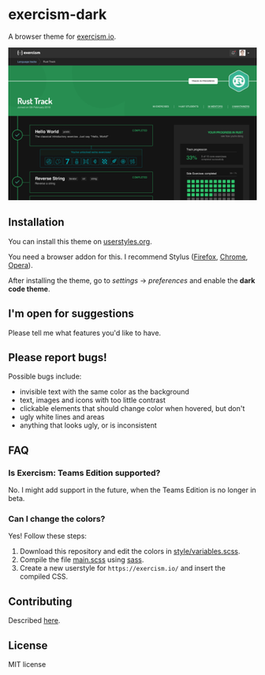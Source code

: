 # exercism-dark

A browser theme for [exercism.io](https://exercism.io).

![Preview](img.png)

## Installation

You can install this theme on [userstyles.org](https://userstyles.org/styles/174119/exercism-dark).

You need a browser addon for this. I recommend Stylus ([Firefox](https://addons.mozilla.org/de/firefox/addon/styl-us/), [Chrome](https://chrome.google.com/webstore/detail/stylus/clngdbkpkpeebahjckkjfobafhncgmne), [Opera](https://addons.opera.com/de/extensions/details/stylus/)).

After installing the theme, go to _settings_ → _preferences_ and enable the **dark code theme**.

## I'm open for suggestions

Please tell me what features you'd like to have.

## Please report bugs!

Possible bugs include:

- invisible text with the same color as the background
- text, images and icons with too little contrast
- clickable elements that should change color when hovered, but don't
- ugly white lines and areas
- anything that looks ugly, or is inconsistent

## FAQ

### Is Exercism: Teams Edition supported?

No. I might add support in the future, when the Teams Edition is no longer in beta.

### Can I change the colors?

Yes! Follow these steps:

1. Download this repository and edit the colors in [style/variables.scss](style/variables.scss).
2. Compile the file [main.scss](main.scss) using [sass](https://www.npmjs.com/package/sass).
3. Create a new userstyle for `https://exercism.io/` and insert the compiled CSS.

## Contributing

Described [here](CONTRIBUTING.md).

## License
MIT license
